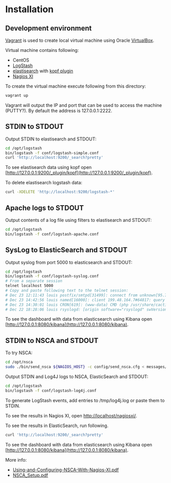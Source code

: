 Installation
============

Development environment
-----------------------

[Vagrant](http://www.vagrantup.com/) is used to create local virtual machine using Oracle [VirtualBox](https://www.virtualbox.org/).

Virtual machine contains following:
* CentOS
* [LogStash](http://logstash.net/)
* [elastisearch](http://www.elasticsearch.org/overview/elasticsearch/) with [kopf plugin](https://github.com/lmenezes/elasticsearch-kopf)
* [Nagios XI](http://www.nagios.com/products/nagiosxi)

To create the virtual machine execute following from this directory:

```bash
vagrant up
```

Vagrant will output the IP and port that can be used to access the machine (PUTTY?). By default the address is 127.0.0.1:2222.

STDIN to STDOUT
---------------

Output STDIN to elastisearch and STDOUT:

```bash
cd /opt/logstash
bin/logstash -f conf/logstash-simple.conf
curl 'http://localhost:9200/_search?pretty'
```

To see elastisearch data using kopf open [http://127.0.0.1:9200/_plugin/kopf](http://127.0.0.1:9200/_plugin/kopf).

To delete elastisearch logstash data:

```bash
curl -XDELETE 'http://localhost:9200/logstash-*'
```

Apache logs to STDOUT
---------------------

Output contents of a log file using filters to elastisearch and STDOUT: 

```bash
cd /opt/logstash
bin/logstash -f conf/logstash-apache.conf
```

SysLog to ElasticSearch and STDOUT
----------------------------------

Output syslog from port 5000 to elasticsearch and STDOUT:

```bash
cd /opt/logstash
bin/logstash -f conf/logstash-syslog.conf
# From a separate session
telnet localhost 5000
# Copy and paste following text to the telnet session:
# Dec 23 12:11:43 louis postfix/smtpd[31499]: connect from unknown[95.75.93.154]
# Dec 23 14:42:56 louis named[16000]: client 199.48.164.7#64817: query (cache) 'amsterdamboothuren.com/MX/IN' denied
# Dec 23 14:30:01 louis CRON[619]: (www-data) CMD (php /usr/share/cacti/site/poller.php >/dev/null 2>/var/log/cacti/poller-error.log)
# Dec 22 18:28:06 louis rsyslogd: [origin software="rsyslogd" swVersion="4.2.0" x-pid="2253" x-info="http://www.rsyslog.com"] rsyslogd was HUPed, type 'lightweight'.
```

To see the dashboard with data from elasticsearch using Kibana open [http://127.0.0.1:8080/kibana](http://127.0.0.1:8080/kibana).

STDIN to NSCA and STDOUT
------------------------

To try NSCA:

```bash
cd /opt/nsca
sudo ./bin/send_nsca ${NAGIOS_HOST} -c config/send_nsca.cfg < messages/ok
```

Output STDIN and Log4J logs to NSCA, ElasticSearch and STDOUT:

```bash
cd /opt/logstash
bin/logstash -f conf/logstash-log4j.conf
```

To generate LogStash events, add entries to /tmp/log4j.log or paste them to STDIN.

To see the results in Nagios XI, open [http://localhost/nagiosxi/](http://localhost/nagiosxi/).

To see the results in ElasticSearch, run following.

```bash
curl 'http://localhost:9200/_search?pretty'
```

To see the dashboard with data from elasticsearch using Kibana open [http://127.0.0.1:8080/kibana](http://127.0.0.1:8080/kibana).

More info:

* [Using-and-Configuring-NSCA-With-Nagios-XI.pdf](http://assets.nagios.com/downloads/nagiosxi/docs/Using-and-Configuring-NSCA-With-Nagios-XI.pdf)
* [NSCA_Setup.pdf](http://nagios.sourceforge.net/download/contrib/documentation/misc/NSCA_Setup.pdf)